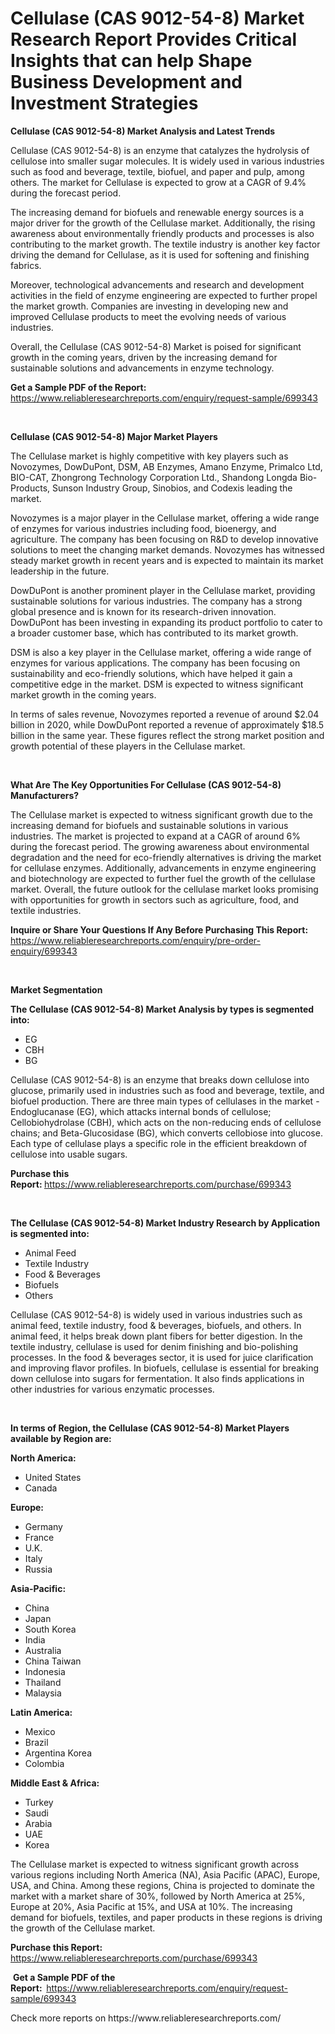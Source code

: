 <p><h1>Cellulase (CAS 9012-54-8) Market Research Report Provides Critical Insights that can help Shape Business Development and Investment Strategies</h1></p><p><strong>Cellulase (CAS 9012-54-8) Market Analysis and Latest Trends</strong></p>
<p><p>Cellulase (CAS 9012-54-8) is an enzyme that catalyzes the hydrolysis of cellulose into smaller sugar molecules. It is widely used in various industries such as food and beverage, textile, biofuel, and paper and pulp, among others. The market for Cellulase is expected to grow at a CAGR of 9.4% during the forecast period.</p><p>The increasing demand for biofuels and renewable energy sources is a major driver for the growth of the Cellulase market. Additionally, the rising awareness about environmentally friendly products and processes is also contributing to the market growth. The textile industry is another key factor driving the demand for Cellulase, as it is used for softening and finishing fabrics.</p><p>Moreover, technological advancements and research and development activities in the field of enzyme engineering are expected to further propel the market growth. Companies are investing in developing new and improved Cellulase products to meet the evolving needs of various industries.</p><p>Overall, the Cellulase (CAS 9012-54-8) Market is poised for significant growth in the coming years, driven by the increasing demand for sustainable solutions and advancements in enzyme technology.</p></p>
<p><strong>Get a Sample PDF of the Report:&nbsp;</strong> <a href="https://www.reliableresearchreports.com/enquiry/request-sample/699343">https://www.reliableresearchreports.com/enquiry/request-sample/699343</a></p>
<p>&nbsp;</p>
<p><strong>Cellulase (CAS 9012-54-8) Major Market Players</strong></p>
<p><p>The Cellulase market is highly competitive with key players such as Novozymes, DowDuPont, DSM, AB Enzymes, Amano Enzyme, Primalco Ltd, BIO-CAT, Zhongrong Technology Corporation Ltd., Shandong Longda Bio-Products, Sunson Industry Group, Sinobios, and Codexis leading the market.</p><p>Novozymes is a major player in the Cellulase market, offering a wide range of enzymes for various industries including food, bioenergy, and agriculture. The company has been focusing on R&D to develop innovative solutions to meet the changing market demands. Novozymes has witnessed steady market growth in recent years and is expected to maintain its market leadership in the future.</p><p>DowDuPont is another prominent player in the Cellulase market, providing sustainable solutions for various industries. The company has a strong global presence and is known for its research-driven innovation. DowDuPont has been investing in expanding its product portfolio to cater to a broader customer base, which has contributed to its market growth.</p><p>DSM is also a key player in the Cellulase market, offering a wide range of enzymes for various applications. The company has been focusing on sustainability and eco-friendly solutions, which have helped it gain a competitive edge in the market. DSM is expected to witness significant market growth in the coming years.</p><p>In terms of sales revenue, Novozymes reported a revenue of around $2.04 billion in 2020, while DowDuPont reported a revenue of approximately $18.5 billion in the same year. These figures reflect the strong market position and growth potential of these players in the Cellulase market.</p></p>
<p>&nbsp;</p>
<p><strong>What Are The Key Opportunities For Cellulase (CAS 9012-54-8) Manufacturers?</strong></p>
<p><p>The Cellulase market is expected to witness significant growth due to the increasing demand for biofuels and sustainable solutions in various industries. The market is projected to expand at a CAGR of around 6% during the forecast period. The growing awareness about environmental degradation and the need for eco-friendly alternatives is driving the market for cellulase enzymes. Additionally, advancements in enzyme engineering and biotechnology are expected to further fuel the growth of the cellulase market. Overall, the future outlook for the cellulase market looks promising with opportunities for growth in sectors such as agriculture, food, and textile industries.</p></p>
<p><strong>Inquire or Share Your Questions If Any Before Purchasing This Report:</strong> <a href="https://www.reliableresearchreports.com/enquiry/pre-order-enquiry/699343">https://www.reliableresearchreports.com/enquiry/pre-order-enquiry/699343</a></p>
<p>&nbsp;</p>
<p><strong>Market Segmentation</strong></p>
<p><strong>The Cellulase (CAS 9012-54-8) Market Analysis by types is segmented into:</strong></p>
<p><ul><li>EG</li><li>CBH</li><li>BG</li></ul></p>
<p><p>Cellulase (CAS 9012-54-8) is an enzyme that breaks down cellulose into glucose, primarily used in industries such as food and beverage, textile, and biofuel production. There are three main types of cellulases in the market - Endoglucanase (EG), which attacks internal bonds of cellulose; Cellobiohydrolase (CBH), which acts on the non-reducing ends of cellulose chains; and Beta-Glucosidase (BG), which converts cellobiose into glucose. Each type of cellulase plays a specific role in the efficient breakdown of cellulose into usable sugars.</p></p>
<p><strong>Purchase this Report:&nbsp;</strong><a href="https://www.reliableresearchreports.com/purchase/699343">https://www.reliableresearchreports.com/purchase/699343</a></p>
<p>&nbsp;</p>
<p><strong>The Cellulase (CAS 9012-54-8) Market Industry Research by Application is segmented into:</strong></p>
<p><ul><li>Animal Feed</li><li>Textile Industry</li><li>Food & Beverages</li><li>Biofuels</li><li>Others</li></ul></p>
<p><p>Cellulase (CAS 9012-54-8) is widely used in various industries such as animal feed, textile industry, food & beverages, biofuels, and others. In animal feed, it helps break down plant fibers for better digestion. In the textile industry, cellulase is used for denim finishing and bio-polishing processes. In the food & beverages sector, it is used for juice clarification and improving flavor profiles. In biofuels, cellulase is essential for breaking down cellulose into sugars for fermentation. It also finds applications in other industries for various enzymatic processes.</p></p>
<p>&nbsp;</p>
<p><strong>In terms of Region, the Cellulase (CAS 9012-54-8) Market Players available by Region are:</strong></p>
<p>
    <p> <strong> North America: </strong>
        <ul>
            <li>United States</li>
            <li>Canada</li>
        </ul>
        </p> 
    <p> <strong> Europe: </strong>
        <ul>
            <li>Germany</li>
            <li>France</li>
            <li>U.K.</li>
            <li>Italy</li>
            <li>Russia</li>
        </ul>
        </p> 
    <p> <strong> Asia-Pacific: </strong>
        <ul>
            <li>China</li>
            <li>Japan</li>
            <li>South Korea</li>
            <li>India</li>
            <li>Australia</li>
            <li>China Taiwan</li>
            <li>Indonesia</li>
            <li>Thailand</li>
            <li>Malaysia</li>
        </ul>
        </p> 
    <p> <strong> Latin America: </strong>
        <ul>
            <li>Mexico</li>
            <li>Brazil</li>
            <li>Argentina Korea</li>
            <li>Colombia</li>
        </ul>
        </p> 
    <p> <strong> Middle East & Africa: </strong>
        <ul>
            <li>Turkey</li>
            <li>Saudi</li>
            <li>Arabia</li>
            <li>UAE</li>
            <li>Korea</li>
        </ul>
    </p>
    </p>
<p><p>The Cellulase market is expected to witness significant growth across various regions including North America (NA), Asia Pacific (APAC), Europe, USA, and China. Among these regions, China is projected to dominate the market with a market share of 30%, followed by North America at 25%, Europe at 20%, Asia Pacific at 15%, and USA at 10%. The increasing demand for biofuels, textiles, and paper products in these regions is driving the growth of the Cellulase market.</p></p>
<p><strong>Purchase this Report: </strong><a href="https://www.reliableresearchreports.com/purchase/699343">https://www.reliableresearchreports.com/purchase/699343</a></p>
<p>&nbsp;<strong>Get a Sample PDF of the Report:&nbsp;&nbsp;</strong><a href="https://www.reliableresearchreports.com/enquiry/request-sample/699343">https://www.reliableresearchreports.com/enquiry/request-sample/699343</a></p>
<p><strong></strong></p>
<p>Check more reports on https://www.reliableresearchreports.com/</p>